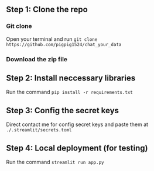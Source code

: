 ## Step 1: Clone the repo
### Git clone
Open your terminal and run `git clone https://github.com/pigpig1524/chat_your_data`
### Download the zip file


## Step 2: Install neccessary libraries
Run the command `pip install -r requirements.txt`

## Step 3: Config the secret keys
Direct contact me for config secret keys and paste them at `./.streamlit/secrets.toml`

## Step 4: Local deployment (for testing)
Run the command `streamlit run app.py`
